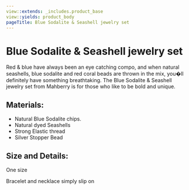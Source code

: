 ```yaml
---
view::extends: _includes.product_base
view::yields: product_body
pageTitle: Blue Sodalite & Seashell jewelry set
---
```


# Blue Sodalite & Seashell jewelry set

Red & blue have always been an eye catching compo, and when natural seashells, blue sodalite and red coral beads are thrown in the mix, you�ll definitely have something breathtaking. The Blue Sodalite & Seashell jewelry set from Mahberry is for those who like to be bold and unique. 

## Materials:

- Natural Blue Sodalite chips.
- Natural dyed Seashells
- Strong Elastic thread
- Silver Stopper Bead

## Size and Details:

One size 

Bracelet and necklace simply slip on

